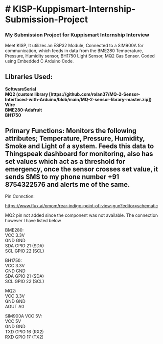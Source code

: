 <h1># KISP-Kuppismart-Internship-Submission-Project</h1>
<h3>My Submission Project for Kuppismart Internship Interview </h3>

Meet KISP, It utilizes an ESP32 Module, Connected to a SIM900A for communication, which feeds in data from the BME280 Temperature, Pressure, Humidity sensor, BH1750 Light Sensor, MQ2 Gas Sensor. Coded using Embedded C Arduino Code.

<h2>
  Libraries Used:
</h2>
<h4>
  SoftwareSerial <br>
  MQ2 (custom library [https://github.com/rolan37/MQ-2-Sensor-Interfaced-with-Arduino/blob/main/MQ-2-sensor-library-master.zip]) <br>
  Wire <br>
  BME280-Adafruit <br>
  BH1750 <br>
</h4>

<h2>
  Primary Functions:
  Monitors the following attributes; Temperature, Pressure, Humidity, Smoke and Light of a system. Feeds this data to Thingspeak dashboard for monitoring, also has set values which act as a threshold for emergency, once the sensor crosses set value, it sends SMS to my phone number +91 8754322576 and alerts me of the same.
</h2>

Pin Connction:

https://www.flux.ai/omom/rear-indigo-point-of-view-gun?editor=schematic

MQ2 pin not added since the component was not available. The connection however I have listed below

BME280: <br>
VCC	3.3V <br>
GND	GND <br>
SDA	GPIO 21 (SDA) <br>
SCL	GPIO 22 (SCL) <br>

BH1750: <br>
VCC	3.3V <br>
GND	GND <br>
SDA	GPIO 21 (SDA) <br>
SCL	GPIO 22 (SCL)

MQ2: <br>
VCC	3.3V <br>
GND	GND <br>
AOUT	A0 <br>

SIM900A	VCC	5V: <br>
VCC	5V <br>
GND	GND <br>
TXD	GPIO 16 (RX2) <br>
RXD	GPIO 17 (TX2) <br>
